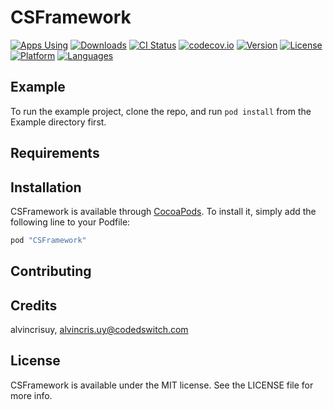 # CSFramework

[![Apps Using](https://img.shields.io/cocoapods/at/CSFramework.svg?label=Apps%20Using%20CFramework&colorB=28B9FE)](http://cocoapods.org/pods/CSFramework)
[![Downloads](https://img.shields.io/cocoapods/dt/CSFramework.svg?label=Total%20Downloads&colorB=28B9FE)](http://cocoapods.org/pods/CSFramework)
[![CI Status](http://img.shields.io/travis/codedswitch/CSFramework.svg?style=flat)](https://travis-ci.org/codedswitch/CSFramework)
[![codecov.io](https://codecov.io/github/codedswitch/CSFramework/coverage.svg?branch=master)](https://codecov.io/github/codedswitch/CSFramework?branch=master)
[![Version](https://img.shields.io/cocoapods/v/CSFramework.svg?style=flat)](http://cocoapods.org/pods/CSFramework)
[![License](https://img.shields.io/cocoapods/l/CSFramework.svg?style=flat)](http://cocoapods.org/pods/CSFramework)
[![Platform](https://img.shields.io/cocoapods/p/CSFramework.svg?style=flat)](http://cocoapods.org/pods/CSFramework)
[![Languages](https://img.shields.io/badge/languages-ObjC-orange.svg)](http://cocoapods.org/pods/CSFramework)

## Example

To run the example project, clone the repo, and run `pod install` from the Example directory first.

## Requirements

## Installation

CSFramework is available through [CocoaPods](http://cocoapods.org). To install
it, simply add the following line to your Podfile:

```ruby
pod "CSFramework"
```

## Contributing

## Credits

alvincrisuy, alvincris.uy@codedswitch.com

## License

CSFramework is available under the MIT license. See the LICENSE file for more info.
